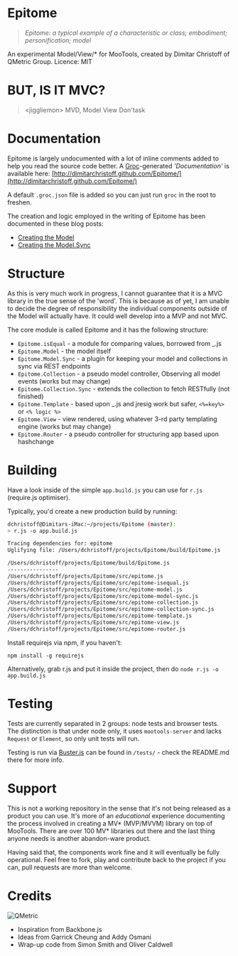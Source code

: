 Epitome
=======

> _Epitome: a typical example of a characteristic or class; embodiment; personification; model_

An experimental Model/View/* for MooTools, created by Dimitar Christoff of QMetric Group.
Licence: MIT

BUT, IS IT MVC?
===============

> &lt;jiggliemon> MVD, Model View Don'task

Documentation
=============

Epitome is largely undocumented with a lot of inline comments added to help you read the source code better.
A [Groc](http://nevir.github.com/groc/)-generated _'Documentation'_ is available here: [http://dimitarchristoff.github.com/Epitome/](http://dimitarchristoff.github.com/Epitome/)

A default `.groc.json` file is added so you can just run `groc` in the root to freshen.

The creation and logic employed in the writing of Epitome has been documented in these blog posts:

- [Creating the Model](http://tech.qmetric.co.uk/creating-your-own-mvc-like-data-model-class-in-mootools_59.html)
- [Creating the Model.Sync](http://tech.qmetric.co.uk/building-a-mootools-micro-mvc-part-2-adding-sync-to-your-model_132.html)

Structure
=========

As this is very much work in progress, I cannot guarantee that it is a MVC library in the true sense of the 'word'. This is
because as of yet, I am unable to decide the degree of responsibility the individual components outside of the Model will
actually have. It could well develop into a MVP and not MVC.

The core module is called Epitome and it has the following structure:

- `Epitome.isEqual` - a module for comparing values, borrowed from _.js
- `Epitome.Model` - the model itself
- `Epitome.Model.Sync` - a plugin for keeping your model and collections in sync via REST endpoints
- `Epitome.Collection` - a pseudo model controller, Observing all model events (works but may change)
- `Epitome.Collection.Sync` - extends the collection to fetch RESTfully (not finished)
- `Epitome.Template` - based upon _.js and jresig work but safer, `<%=key%>` or `<% logic %>`
- `Epitome.View` - view rendered, using whatever 3-rd party templating engine (works but may change)
- `Epitome.Router` - a pseudo controller for structuring app based upon hashchange

Building
========

Have a look inside of the simple `app.build.js` you can use for `r.js` (require.js optimiser).

Typically, you'd create a new production build by running:
```sh
dchristoff@Dimitars-iMac:~/projects/Epitome (master):
> r.js -o app.build.js

Tracing dependencies for: epitome
Uglifying file: /Users/dchristoff/projects/Epitome/build/Epitome.js

/Users/dchristoff/projects/Epitome/build/Epitome.js
----------------
/Users/dchristoff/projects/Epitome/src/epitome.js
/Users/dchristoff/projects/Epitome/src/epitome-isequal.js
/Users/dchristoff/projects/Epitome/src/epitome-model.js
/Users/dchristoff/projects/Epitome/src/epitome-model-sync.js
/Users/dchristoff/projects/Epitome/src/epitome-collection.js
/Users/dchristoff/projects/Epitome/src/epitome-collection-sync.js
/Users/dchristoff/projects/Epitome/src/epitome-template.js
/Users/dchristoff/projects/Epitome/src/epitome-view.js
/Users/dchristoff/projects/Epitome/src/epitome-router.js
```

Install requirejs via npm, if you haven't:
```
npm install -g requirejs
```

Alternatively, grab r.js and put it inside the project, then do `node r.js -o app.build.js`

Testing
=======

Tests are currently separated in 2 groups: node tests and browser tests. The distinction is that under node only,
it uses `mootools-server` and lacks `Request` or `Element`, so only unit tests will run.

Testing is run via [Buster.js](http;//busterjs.org) can be found in `/tests/` - check the README.md there for more info.

Support
=======

This is not a working repository in the sense that it's not being released as a product you can use. It's more of an _educational_
experience documenting the process involved in creating a MV* (MVP/MVVM) library on top of MooTools. There are over 100
MV* libraries out there and the last thing anyone needs is another abandon-ware product.

Having said that, the components work fine and it will eventually be fully operational. Feel free to fork, play and contribute
back to the project if you can, pull requests are more than welcome.

Credits
=======

![QMetric](http://tech.qmetric.co.uk/wp-content/themes/the-bootstrap/images/qmetric-logo-on.png)

- Inspiration from Backbone.js
- Ideas from Garrick Cheung and Addy Osmani
- Wrap-up code from Simon Smith and Oliver Caldwell
